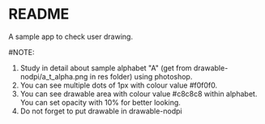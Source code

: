 # README
A sample app to check user drawing.

#NOTE:
1. Study in detail about sample alphabet "A" (get from drawable-nodpi/a_t_alpha.png in res folder) using photoshop.
2. You can see multiple dots of 1px with colour value #f0f0f0.
3. You can see drawable area with colour value #c8c8c8 within alphabet. You can set opacity with 10% for better looking.
4. Do not forget to put drawable in drawable-nodpi
